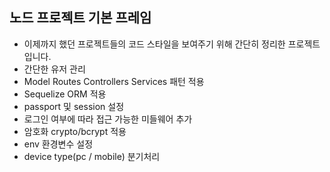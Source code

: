 ## 노드 프로젝트 기본 프레임
- 이제까지 했던 프로젝트들의 코드 스타일을 보여주기 위해 간단히 정리한 프로젝트입니다.
- 간단한 유저 관리 
- Model Routes Controllers Services 패턴 적용
- Sequelize ORM 적용
- passport 및 session 설정
- 로그인 여부에 따라 접근 가능한 미들웨어 추가
- 암호화 crypto/bcrypt 적용
- env 환경변수 설정
- device type(pc / mobile) 분기처리